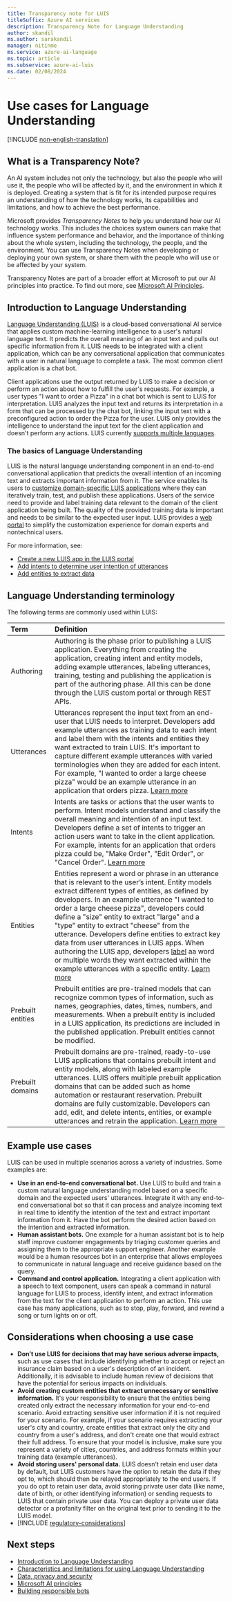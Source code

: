 ```yaml
---
title: Transparency note for LUIS
titleSuffix: Azure AI services
description: Transparency Note for Language Understanding
author: skandil
ms.author: sarakandil
manager: nitinme
ms.service: azure-ai-language
ms.topic: article
ms.subservice: azure-ai-luis
ms.date: 02/08/2024
---
```


# Use cases for Language Understanding

[!INCLUDE [non-english-translation](/azure/ai-foundry/responsible-ai/includes/non-english-translation.md)]

## What is a Transparency Note?

An AI system includes not only the technology, but also the people who will use it, the people who will be affected by it, and the environment in which it is deployed. Creating a system that is fit for its intended purpose requires an understanding of how the technology works, its capabilities and limitations, and how to achieve the best performance.

Microsoft provides *Transparency Notes* to help you understand how our AI technology works. This includes the choices system owners can make that influence system performance and behavior, and the importance of thinking about the whole system, including the technology, the people, and the environment. You can use Transparency Notes when developing or deploying your own system, or share them with the people who will use or be affected by your system.

Transparency Notes are part of a broader effort at Microsoft to put our AI principles into practice. To find out more, see [Microsoft AI Principles](https://www.microsoft.com/ai/responsible-ai).

## Introduction to Language Understanding

[Language Understanding (LUIS)](/azure/ai-services/luis/what-is-luis) is a cloud-based conversational AI service that applies custom machine-learning intelligence to a user's natural language text. It predicts the overall meaning of an input text and pulls out specific information from it. LUIS needs to be integrated with a client application, which can be any conversational application that communicates with a user in natural language to complete a task. The most common client application is a chat bot.

Client applications use the output returned by LUIS to make a decision or perform an action about how to fulfill the user's requests. For example, a user types "I want to order a Pizza" in a chat bot which is sent to LUIS for interpretation. LUIS analyzes the input text and returns its interpretation in a form that can be processed by the chat bot, linking the input text with a preconfigured action to order the Pizza for the user. LUIS only provides the intelligence to understand the input text for the client application and doesn't perform any actions. LUIS currently [supports multiple languages](/azure/ai-services/luis/luis-language-support).

### The basics of Language Understanding

LUIS is the natural language understanding component in an end-to-end conversational application that predicts the overall intention of an incoming text and extracts important information from it. The service enables its users to [customize domain-specific LUIS applications](/azure/ai-services/luis/concepts/application-design) where they can iteratively train, test, and publish these applications. Users of the service need to provide and label training data relevant to the domain of the client application being built. The quality of the provided training data is important and needs to be similar to the expected user input. LUIS provides a [web portal](https://www.luis.ai) to simplify the customization experience for domain experts and nontechnical users.

For more information, see:

- [Create a new LUIS app in the LUIS portal](/azure/ai-services/luis/how-to/sign-in)
- [Add intents to determine user intention of utterances](/azure/ai-services/luis/how-to/intents)
- [Add entities to extract data](/azure/ai-services/luis/how-to/entities)

## Language Understanding terminology

The following terms are commonly used within LUIS:

|Term| Definition|
|:-----|:----|
|Authoring | Authoring is the phase prior to publishing a LUIS application. Everything from creating the application, creating intent and entity models, adding example utterances, labeling utterances, training, testing and publishing the application is part of the authoring phase. All this can be done through the LUIS custom portal or through REST APIs. |
|Utterances | Utterances represent the input text from an end-user that LUIS needs to interpret. Developers add example utterances as training data to each intent and label them with the intents and entities they want extracted to train LUIS. It's important to capture different example utterances with varied terminologies when they are added for each intent. For example, "I wanted to order a large cheese pizza" would be an example utterance in an application that orders pizza. [Learn more](/azure/ai-services/luis/concepts/utterances) |
|Intents | Intents are tasks or actions that the user wants to perform. Intent models understand and classify the overall meaning and intention of an input text. Developers define a set of intents to trigger an action users want to take in the client application. For example, intents for an application that orders pizza could be, "Make Order", "Edit Order", or "Cancel Order". [Learn more](/azure/ai-services/luis/concepts/intents) |
|Entities | Entities represent a word or phrase in an utterance that is relevant to the user’s intent. Entity models extract different types of entities, as defined by developers. In an example utterance "I wanted to order a large cheese pizza", developers could define a "size" entity to extract "large" and a "type" entity to extract "cheese" from the utterance. Developers define entities to extract key data from user utterances in LUIS apps. When authoring the LUIS app, developers [label](/azure/ai-services/luis/how-to/label-utterances) aa word or multiple words they want extracted within the example utterances with a specific entity. [Learn more](/azure/ai-services/luis/concepts/entities) |
|Prebuilt entities | Prebuilt entities are pre-trained models that can recognize common types of information, such as names, geographies, dates, times, numbers, and measurements. When a prebuilt entity is included in a LUIS application, its predictions are included in the published application. Prebuilt entities cannot be modified. |
|Prebuilt domains| Prebuilt domains are pre-trained, ready-to-use LUIS applications that contains prebuilt intent and entity models, along with labeled example utterances. LUIS offers multiple prebuilt application domains that can be added such as home automation or restaurant reservation. Prebuilt domains are fully customizable. Developers can add, edit, and delete intents, entities, or example utterances and retrain the application. [Learn more](/azure/ai-services/luis/luis-get-started-create-app) |


## Example use cases

LUIS can be used in multiple scenarios across a variety of industries. Some examples are:

* **Use in an end-to-end conversational bot.** Use LUIS to build and train a custom natural language understanding model based on a specific domain and the expected users' utterances. Integrate it with any end-to-end conversational bot so that it can process and analyze incoming text in real time to identify the intention of the text and extract important information from it. Have the bot perform the desired action based on the intention and extracted information.
* **Human assistant bots.** One example for a human assistant bot is to help staff improve customer engagements by triaging customer queries and assigning them to the appropriate support engineer. Another example would be a human resources bot in an enterprise that allows employees to communicate in natural language and receive guidance based on the query.
* **Command and control application.** Integrating a client application with a speech to text component, users can speak a command in natural language for LUIS to process, identify intent, and extract information from the text for the client application to perform an action. This use case has many applications, such as to stop, play, forward, and rewind a song or turn lights on or off.

## Considerations when choosing a use case

* **Don’t use LUIS for decisions that may have serious adverse impacts,** such as use cases that include identifying whether to accept or reject an insurance claim based on a user's description of an incident. Additionally, it is advisable to include human review of decisions that have the potential for serious impacts on individuals.
* **Avoid creating custom entities that extract unnecessary or sensitive information.** It's your responsibility to ensure that the entities being created only extract the necessary information for your end-to-end scenario. Avoid extracting sensitive user information if it is not required for your scenario. For example, if your scenario requires extracting your user's city and country, create entities that extract only the city and country from a user's address, and don't create one that would extract their full address. To ensure that your model is inclusive, make sure you represent a variety of cities, countries, and address formats within your training data (example utterances).
* **Avoid storing users' personal data.** LUIS doesn't retain end user data by default, but LUIS customers have the option to retain the data if they opt to, which should then be relayed appropriately to the end users. If you do opt to retain user data, avoid storing private user data (like name, date of birth, or other identifying information) or sending requests to LUIS that contain private user data. You can deploy a private user data detector or a profanity filter on the original text prior to sending it to the LUIS model. 
* [!INCLUDE [regulatory-considerations](../includes/regulatory-considerations.md)]

## Next steps

* [Introduction to Language Understanding](/azure/ai-services/luis/what-is-luis)
* [Characteristics and limitations for using Language Understanding](characteristics-and-limitations.md)
* [Data, privacy and security](data-privacy-security.md)
* [Microsoft AI principles](https://www.microsoft.com/ai/responsible-ai?rtc=1&activetab=pivot1%3aprimaryr6)
* [Building responsible bots](https://www.microsoft.com/research/uploads/prod/2018/11/Bot_Guidelines_Nov_2018.pdf)
